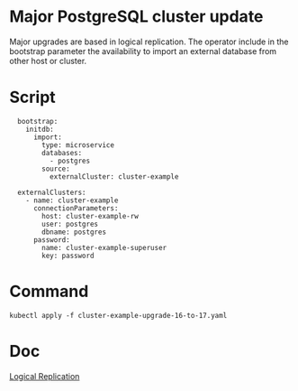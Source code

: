 
# Major PostgreSQL cluster update

Major upgrades are based in logical replication. The operator include in the bootstrap parameter the availability to import an external database from other host or cluster.

# Script

```
  bootstrap:
    initdb:
      import:
        type: microservice
        databases:
          - postgres
        source:
          externalCluster: cluster-example

  externalClusters:
    - name: cluster-example
      connectionParameters:
        host: cluster-example-rw
        user: postgres
        dbname: postgres
      password:
        name: cluster-example-superuser
        key: password
```

# Command

```
kubectl apply -f cluster-example-upgrade-16-to-17.yaml
```

# Doc
[Logical Replication](https://cloudnative-pg.io/documentation/1.25/database_import/#online-import-and-upgrades)

